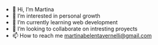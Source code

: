 - 👋 Hi, I’m Martina    
- 👀 I’m interested in personal growth
- 🌱 I’m currently learning web development
- 💞️ I’m looking to collaborate on intresting proyects
- 📫 How to reach me martinabelentavernelli@gmail.com

<!---
martaver-pixel/martaver-pixel is a ✨ special ✨ repository because its `README.md` (this file) appears on your GitHub profile.
You can click the Preview link to take a look at your changes.
--->
